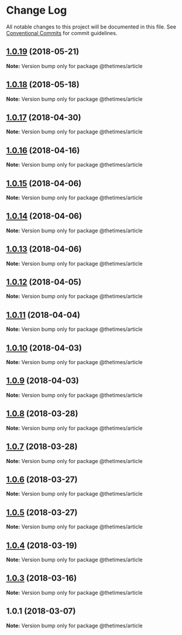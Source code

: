 # Change Log

All notable changes to this project will be documented in this file.
See [Conventional Commits](https://conventionalcommits.org) for commit guidelines.

<a name="1.0.19"></a>
## [1.0.19](https://github.com/newsuk/times-xnative/compare/@thetimes/article@1.0.18...@thetimes/article@1.0.19) (2018-05-21)




**Note:** Version bump only for package @thetimes/article

<a name="1.0.18"></a>
## [1.0.18](https://github.com/newsuk/times-xnative/compare/@thetimes/article@1.0.17...@thetimes/article@1.0.18) (2018-05-18)




**Note:** Version bump only for package @thetimes/article

<a name="1.0.17"></a>
## [1.0.17](https://github.com/newsuk/times-xnative/compare/@thetimes/article@1.0.16...@thetimes/article@1.0.17) (2018-04-30)




**Note:** Version bump only for package @thetimes/article

<a name="1.0.16"></a>
## [1.0.16](https://github.com/newsuk/times-xnative/compare/@thetimes/article@1.0.15...@thetimes/article@1.0.16) (2018-04-16)




**Note:** Version bump only for package @thetimes/article

<a name="1.0.15"></a>
## [1.0.15](https://github.com/newsuk/times-xnative/compare/@thetimes/article@1.0.14...@thetimes/article@1.0.15) (2018-04-06)




**Note:** Version bump only for package @thetimes/article

<a name="1.0.14"></a>
## [1.0.14](https://github.com/newsuk/times-xnative/compare/@thetimes/article@1.0.13...@thetimes/article@1.0.14) (2018-04-06)




**Note:** Version bump only for package @thetimes/article

<a name="1.0.13"></a>
## [1.0.13](https://github.com/newsuk/times-xnative/compare/@thetimes/article@1.0.12...@thetimes/article@1.0.13) (2018-04-06)




**Note:** Version bump only for package @thetimes/article

<a name="1.0.12"></a>
## [1.0.12](https://github.com/newsuk/times-xnative/compare/@thetimes/article@1.0.11...@thetimes/article@1.0.12) (2018-04-05)




**Note:** Version bump only for package @thetimes/article

<a name="1.0.11"></a>
## [1.0.11](https://github.com/newsuk/times-xnative/compare/@thetimes/article@1.0.10...@thetimes/article@1.0.11) (2018-04-04)




**Note:** Version bump only for package @thetimes/article

<a name="1.0.10"></a>
## [1.0.10](https://github.com/newsuk/times-xnative/compare/@thetimes/article@1.0.9...@thetimes/article@1.0.10) (2018-04-03)




**Note:** Version bump only for package @thetimes/article

<a name="1.0.9"></a>
## [1.0.9](https://github.com/newsuk/times-xnative/compare/@thetimes/article@1.0.8...@thetimes/article@1.0.9) (2018-04-03)




**Note:** Version bump only for package @thetimes/article

<a name="1.0.8"></a>
## [1.0.8](https://github.com/newsuk/times-xnative/compare/@thetimes/article@1.0.7...@thetimes/article@1.0.8) (2018-03-28)




**Note:** Version bump only for package @thetimes/article

<a name="1.0.7"></a>
## [1.0.7](https://github.com/newsuk/times-xnative/compare/@thetimes/article@1.0.6...@thetimes/article@1.0.7) (2018-03-28)




**Note:** Version bump only for package @thetimes/article

<a name="1.0.6"></a>
## [1.0.6](https://github.com/newsuk/times-xnative/compare/@thetimes/article@1.0.5...@thetimes/article@1.0.6) (2018-03-27)




**Note:** Version bump only for package @thetimes/article

<a name="1.0.5"></a>
## [1.0.5](https://github.com/newsuk/times-xnative/compare/@thetimes/article@1.0.4...@thetimes/article@1.0.5) (2018-03-27)




**Note:** Version bump only for package @thetimes/article

<a name="1.0.4"></a>
## [1.0.4](https://github.com/newsuk/times-xnative/compare/@thetimes/article@1.0.3...@thetimes/article@1.0.4) (2018-03-19)




**Note:** Version bump only for package @thetimes/article

<a name="1.0.3"></a>
## [1.0.3](https://github.com/newsuk/times-xnative/compare/@thetimes/article@1.0.1...@thetimes/article@1.0.3) (2018-03-16)




**Note:** Version bump only for package @thetimes/article

<a name="1.0.1"></a>
## 1.0.1 (2018-03-07)




**Note:** Version bump only for package @thetimes/article
